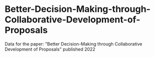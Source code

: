 # Better-Decision-Making-through-Collaborative-Development-of-Proposals
Data for the paper: "Better Decision-Making through Collaborative Development of Proposals" published 2022 
